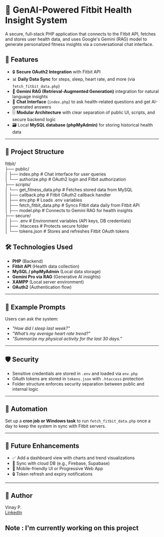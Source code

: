 # 🧠 GenAI-Powered Fitbit Health Insight System

A secure, full-stack PHP application that connects to the Fitbit API, fetches and stores user health data, and uses Google's Gemini (RAG) model to generate personalized fitness insights via a conversational chat interface.

## 🚀 Features

- 🔒 **Secure OAuth2 Integration** with Fitbit API
- 📊 **Daily Data Sync** for steps, sleep, heart rate, and more (via `fetch_fitbit_data.php`)
- 🧠 **Gemini RAG (Retrieval-Augmented Generation)** integration for natural language insights
- 💬 **Chat Interface** (`index.php`) to ask health-related questions and get AI-generated answers
- 🗄️ **Modular Architecture** with clear separation of public UI, scripts, and secure backend logic
- 🗃️ Local **MySQL database (phpMyAdmin)** for storing historical health data

---

## 📁 Project Structure


fitbit/ <br>
├── public/<br>
│ ├── index.php # Chat interface for user queries<br>
│ └── authorize.php # OAuth2 login and Fitbit authorization<br>
├── scripts/<br>
│ └── get_fitness_data.php # Fetches stored data from MySQL<br>
│ ├── callback.php # Fitbit OAuth2 callback handler<br>
│ ├── env.php # Loads .env variables<br>
│ ├── fetch_fitbit_data.php # Syncs Fitbit data daily from Fitbit API<br>
│ ├── model.php # Connects to Gemini RAG for health insights<br>
├── secure/<br>
│ ├── .env # Environment variables (API keys, DB credentials)<br>
│ ├── .htaccess # Protects secure folder<br>
│ └── tokens.json # Stores and refreshes Fitbit OAuth tokens<br>

## 🛠️ Technologies Used

- **PHP** (Backend)
- **Fitbit API** (Health data collection)
- **MySQL / phpMyAdmin** (Local data storage)
- **Gemini Pro via RAG** (Generative AI insights)
- **XAMPP** (Local server environment)
- **OAuth2** (Authentication flow)

---

## 🧪 Example Prompts

Users can ask the system:
- *"How did I sleep last week?"*
- *"What’s my average heart rate trend?"*
- *"Summarize my physical activity for the last 30 days."*

---

## 🛡️ Security

- Sensitive credentials are stored in `.env` and loaded via `env.php`
- OAuth tokens are stored in `tokens.json` with `.htaccess` protection
- Folder structure enforces security separation between public and internal logic

---

## 📅 Automation

Set up a **cron job or Windows task** to run `fetch_fitbit_data.php` once a day to keep the system in sync with Fitbit servers.

---

## 📌 Future Enhancements

- ✅ Add a dashboard view with charts and trend visualizations
- 🔄 Sync with cloud DB (e.g., Firebase, Supabase)
- 📱 Mobile-friendly UI or Progressive Web App
- 🔒 Token refresh and expiry notifications

---

## 👤 Author

Vinay P.  
[LinkedIn](https://linkedin.com/in/vpal) 

## Note : I'm currently working on this project
